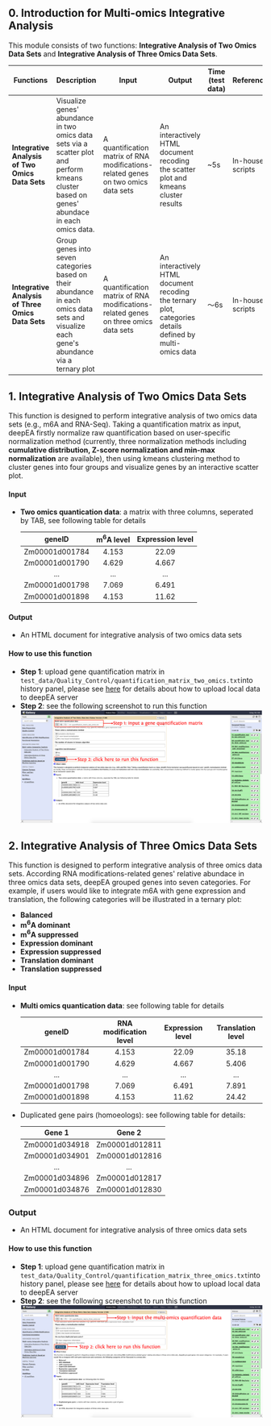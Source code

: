 ## 0. Introduction for Multi-omics Integrative Analysis

This module consists of two functions: **Integrative Analysis of Two Omics Data Sets** and **Integrative Analysis of Three Omics Data Sets**.

| **Functions**                                     | **Description**                                              | **Input**                                                    | **Output**                                                   | Time  (test data) | **Reference**    |
| ------------------------------------------------- | ------------------------------------------------------------ | ------------------------------------------------------------ | ------------------------------------------------------------ | ----------------- | ---------------- |
| **Integrative Analysis of Two Omics Data Sets**   | Visualize genes' abundance in two omics data sets via a scatter plot and perform kmeans cluster based on genes' abundace in each omics data. | A quantification matrix of RNA modifications-related genes on two omics data sets | An interactively HTML document recoding the scatter plot and kmeans cluster results | ~5s               | In-house scripts |
| **Integrative Analysis of Three Omics Data Sets** | Group genes into seven categories based on their abundance in each omics data sets and visualize each gene's abundance via a ternary plot | A quantification matrix of RNA modifications-related genes on three omics data sets | An interactively HTML document recoding the ternary plot, categories details defined by multi-omics data | ～6s              | In-house scripts |



## 1. **Integrative Analysis of Two Omics Data Sets**

This function is designed to perform integrative analysis of two omics data sets (e.g., m6A and RNA-Seq). Taking a quantification matrix as input, deepEA firstly normalize raw quantification based on user-specific normalization method (currently, three normalization methods including **cumulative distribution, Z-score normalization and min-max normalization** are available), then using kmeans clustering method to cluster genes into four groups and visualize genes by an interactive scatter plot.

#### Input

- **Two omics quantication data**: a matrix with three columns, seperated by TAB, see following table for details

  |   **geneID**   | **m<sup>6</sup>A level** | **Expression level** |
  | :------------: | :----------------------: | :------------------: |
  | Zm00001d001784 |          4.153           |        22.09         |
  | Zm00001d001790 |          4.629           |        4.667         |
  |      ...       |           ...            |         ...          |
  | Zm00001d001798 |          7.069           |        6.491         |
  | Zm00001d001898 |          4.153           |        11.62         |

#### Output

- An HTML document for integrative analysis of two omics data sets

#### How to use this function

- **Step 1**: upload gene quantification matrix in `test_data/Quality_Control/quantification_matrix_two_omics.txt`into history panel, please see <a href="https://deepea.nwafu.edu.cn/static/tutorial/2-Quality%20Control.html" target="_blank">here</a> for details about how to upload local data to deepEA server
- **Step 2**: see the following screenshot to run this function
![5-1](../assets/img/5-1.png)

## 2. Integrative Analysis of Three Omics Data Sets

This function is designed to perform integrative analysis of three omics data sets. According RNA modifications-related genes' relative abundace in three omics data sets, deepEA grouped genes into seven categories. For example, if users would like to integrate m6A with gene expression and translation, the following categories will be illustrated in a ternary plot:
  - **Balanced**
  - **m<sup>6</sup>A dominant**
  - **m<sup>6</sup>A suppressed**
  - **Expression dominant**
  - **Expression suppressed**
  - **Translation dominant**
  - **Translation suppressed**

#### Input

- **Multi omics quantication data**: see following table for details

  | **geneID**     | **RNA modification level** | **Expression level** | **Translation level** |
  | :------------: | :------------------------------------: | :-------------------: | :---: |
  | Zm00001d001784 | 4.153                                  | 22.09                 | 35.18 |
  | Zm00001d001790 | 4.629                                  | 4.667                 | 5.406 |
  | ...            | ...                                    | ...                   | ...   |
  | Zm00001d001798 | 7.069                                  | 6.491                 | 7.891 |
  | Zm00001d001898 | 4.153                                  | 11.62                 | 24.42 |

- Duplicated gene pairs (homoeologs): see following table for details:

  |   **Gene 1**   |     Gene 2     |
  | :------------: | :------------: |
  | Zm00001d034918 | Zm00001d012811 |
  | Zm00001d034901 | Zm00001d012816 |
  |      ...       |      ...       |
  | Zm00001d034896 | Zm00001d012817 |
  | Zm00001d034876 | Zm00001d012830 |

### Output

- An HTML document for integrative analysis of three omics data sets

#### How to use this function

- **Step 1**: upload gene quantification matrix in `test_data/Quality_Control/quantification_matrix_three_omics.txt`into history panel, please see <a href="https://deepea.nwafu.edu.cn/static/tutorial/2-Quality%20Control.html" target="_blank">here</a> for details about how to upload local data to deepEA server
- **Step 2**: see the following screenshot to run this function![5-2](../assets/img/5-2.png)

